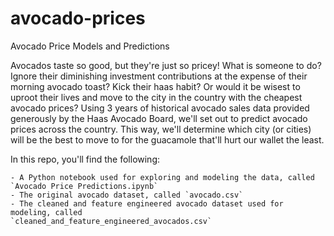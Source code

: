 # avocado-prices

Avocado Price Models and Predictions

Avocados taste so good, but they're just so pricey! What is someone to do? Ignore their diminishing investment contributions at the expense of their morning avocado toast? Kick their haas habit? Or would it be wisest to uproot their lives and move to the city in the country with the cheapest avocado prices? Using 3 years of historical avocado sales data provided generously by the Haas Avocado Board, we'll set out to predict avocado prices across the country. This way, we'll determine which city (or cities) will be the best to move to for the guacamole that'll hurt our wallet the least.

In this repo, you'll find the following:

    - A Python notebook used for exploring and modeling the data, called `Avocado Price Predictions.ipynb`
    - The original avocado dataset, called `avocado.csv`
    - The cleaned and feature engineered avocado dataset used for modeling, called                 `cleaned_and_feature_engineered_avocados.csv`
